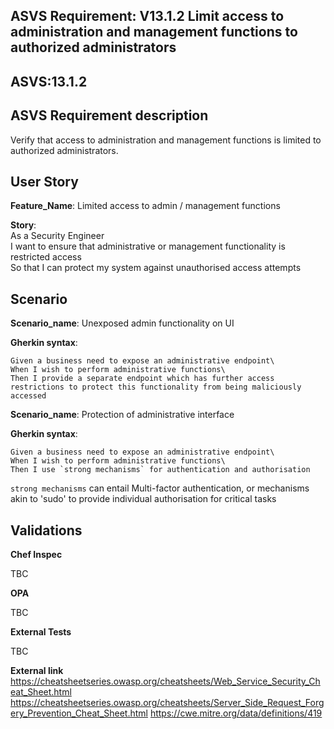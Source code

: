 ## ASVS Requirement: V13.1.2 Limit access to administration and management functions to authorized administrators
## ASVS:13.1.2

## ASVS Requirement description
Verify that access to administration and management functions is limited to authorized administrators.

## User Story
**Feature_Name**: Limited access to admin / management functions

**Story**:\
As a Security Engineer\
I want to ensure that administrative or management functionality is restricted access\
So that I can protect my system against unauthorised access attempts

## Scenario
**Scenario_name**: Unexposed admin functionality on UI

**Gherkin syntax**:
```gherkin
Given a business need to expose an administrative endpoint\
When I wish to perform administrative functions\
Then I provide a separate endpoint which has further access restrictions to protect this functionality from being maliciously accessed
```
**Scenario_name**: Protection of administrative interface

**Gherkin syntax**:
```gherkin
Given a business need to expose an administrative endpoint\
When I wish to perform administrative functions\
Then I use `strong mechanisms` for authentication and authorisation
```
`strong mechanisms` can entail Multi-factor authentication, or mechanisms akin to 'sudo' to provide individual authorisation for critical tasks

## Validations

**Chef Inspec**

TBC

**OPA**

TBC

**External Tests**

TBC

**External link**\
https://cheatsheetseries.owasp.org/cheatsheets/Web_Service_Security_Cheat_Sheet.html
https://cheatsheetseries.owasp.org/cheatsheets/Server_Side_Request_Forgery_Prevention_Cheat_Sheet.html
https://cwe.mitre.org/data/definitions/419